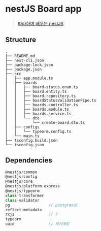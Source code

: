 # nestJS Board app

> [따라하며 배우는 nestJS](https://www.inflearn.com/course/lecture?courseSlug=%EB%94%B0%EB%9D%BC%ED%95%98%EB%8A%94-%EB%84%A4%EC%8A%A4%ED%8A%B8-%EC%A0%9C%EC%9D%B4%EC%97%90%EC%8A%A4&unitId=87237&category=questionDetail)

## Structure
```
.
├── README.md
├── nest-cli.json
├── package-lock.json
├── package.json
├── src
│   ├── app.module.ts
│   ├── boards
│   │   ├── board-status.enum.ts
│   │   ├── board.entity.ts
│   │   ├── board.repository.ts
│   │   ├── boardStatusValidationPipe.ts
│   │   ├── boards.controller.ts
│   │   ├── boards.module.ts
│   │   ├── boards.service.ts
│   │   └── dto
│   │       └── create-board.dto.ts
│   ├── configs
│   │   └── typeorm.config.ts
│   └── main.ts
├── tsconfig.build.json
└── tsconfig.json
```

## Dependencies
```js
@nestjs/common
@nestjs/config
@nestjs/core
@nestjs/platform-express
@nestjs/typeorm
class-transformer
class-validator
pg                 // postgresql
reflect-metadata
rxjs               // ?
typeorm
uuid               // 제거예정
```
